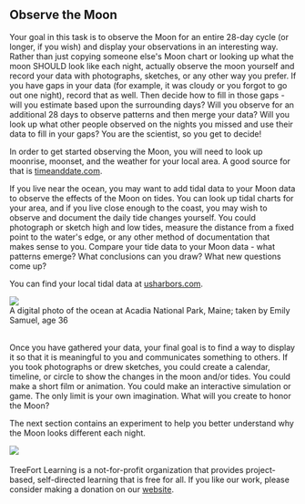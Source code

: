 <h2>Observe the Moon</h2>

<p>Your goal in this task is to observe the Moon for an entire 28-day cycle (or longer, if you wish) and display your observations in an interesting way.  Rather than just copying someone else's Moon chart or looking up what the moon SHOULD look like each night, actually observe the moon yourself and record your data with photographs, sketches, or any other way you prefer.  If you have gaps in your data (for example, it was cloudy or you forgot to go out one night), record that as well.  Then decide how to fill in those gaps - will you estimate based upon the surrounding days?  Will you observe for an additional 28 days to observe patterns and then merge your data?  Will you look up what other people observed on the nights you missed and use their data to fill in your gaps?  You are the scientist, so you get to decide!</p>

In order to get started observing the Moon, you will need to look up moonrise, moonset, and the weather for your local area.  A good source for that is [timeanddate.com](https://www.timeanddate.com/astronomy/).

<p>If you live near the ocean,  you may want to add tidal data to your Moon data to observe the effects of the Moon on tides.  You can look up tidal charts for your area, and if you live close enough to the coast, you may wish to observe and document the daily tide changes yourself.  You could photograph or sketch high and low tides, measure the distance from a fixed point to the water's edge, or any other method of documentation that makes sense to you.  Compare your tide data to your Moon data - what patterns emerge?  What conclusions can you draw?  What new questions come up?</p>

You can find your local tidal data at [usharbors.com](https://www.usharbors.com/).

<img src="{{site.baseurl}}/img/ocean.jpg">
<figcaption>A digital photo of the ocean at Acadia National Park, Maine; taken by Emily Samuel, age 36</figcaption>

<p><br>Once you have gathered your data, your final goal is to find a way to display it so that it is meaningful to you and communicates something to others.  If you took photographs or drew sketches, you could create a calendar, timeline, or circle to show the changes in the moon and/or tides.  You could make a short film or animation. You could make an interactive simulation or game. The only limit is your own imagination.  What will you create to honor the Moon?</p>

<p>The next section contains an experiment to help you better understand why the Moon looks different each night.</p>

<img src="{{site.baseurl}}/img/treeFortLogo.png" align="left">

<p><br><br>TreeFort Learning is a not-for-profit organization that provides project-based, self-directed learning that is free for all.  If you like our work, please consider making a donation on our <a href="http://www.treefortlearning.org">website</a>.</p>
